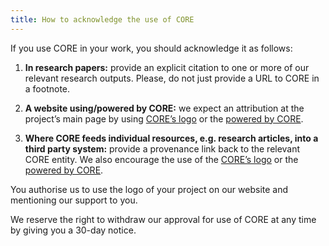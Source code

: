 ```yaml
---
title: How to acknowledge the use of CORE
---
```


If you use CORE in your work, you should acknowledge it as follows:

1.  **In research papers:** provide an explicit citation to one or more of
    our relevant research outputs. Please, do not just provide
    a&nbsp;URL to&nbsp;CORE in a footnote.

2.  **A website using/powered by CORE:** we expect an attribution at
    the project’s main page by using [CORE’s logo][logo]
    or the [powered by CORE][powered-by-banner].

3.  **Where CORE feeds individual resources, e.g. research articles,
    into a third party system:** provide a provenance link back to the
    relevant CORE entity. We also encourage the use of
    the [CORE’s logo][logo] or the [powered by CORE][powered-by-banner].

You authorise us to use the logo of your project on our website and
mentioning our support to you.

We reserve the right to withdraw our approval for use of CORE at any time
by giving you a 30-day notice.

[logo]: /resources/core-logo.png
[powered-by-banner]: /resources/powered-by-core-orange.png
